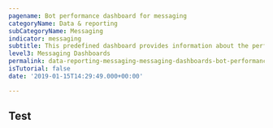 ```yaml
---
pagename: Bot performance dashboard for messaging
categoryName: Data & reporting
subCategoryName: Messaging
indicator: messaging
subtitle: This predefined dashboard provides information about the performance of conversational bots serving as messaging agents
level3: Messaging Dashboards
permalink: data-reporting-messaging-messaging-dashboards-bot-performance-dashboard-for-messaging.html
isTutorial: false
date: '2019-01-15T14:29:49.000+00:00'

---
```


## Test
